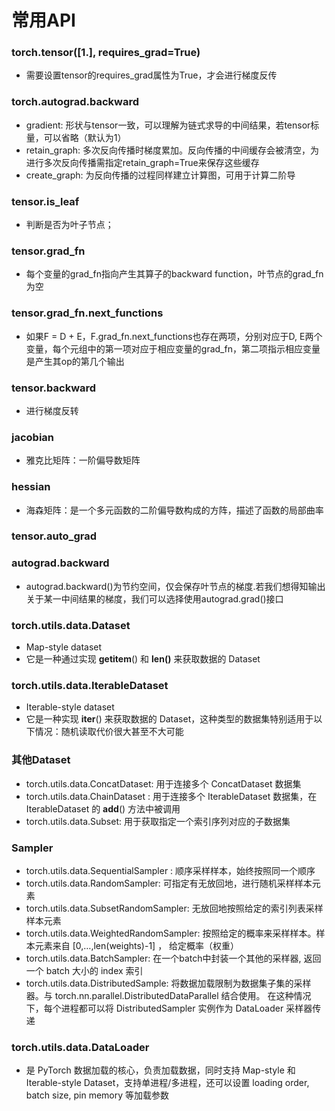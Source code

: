 # 常用API

### **torch.tensor([1.], requires_grad=True)**

- 需要设置tensor的requires_grad属性为True，才会进行梯度反传

### **torch.autograd.backward**

- gradient: 形状与tensor一致，可以理解为链式求导的中间结果，若tensor标量，可以省略（默认为1）
- retain_graph: 多次反向传播时梯度累加。反向传播的中间缓存会被清空，为进行多次反向传播需指定retain_graph=True来保存这些缓存
- create_graph: 为反向传播的过程同样建立计算图，可用于计算二阶导


### **tensor.is_leaf**

- 判断是否为叶子节点；

### **tensor.grad_fn**

- 每个变量的grad_fn指向产生其算子的backward function，叶节点的grad_fn为空

### **tensor.grad_fn.next_functions**

- 如果F = D + E，F.grad_fn.next_functions也存在两项，分别对应于D, E两个变量，每个元组中的第一项对应于相应变量的grad_fn，第二项指示相应变量是产生其op的第几个输出

### **tensor.backward**

- 进行梯度反转

### **jacobian**

- 雅克比矩阵：一阶偏导数矩阵

### **hessian**

- 海森矩阵：是一个多元函数的二阶偏导数构成的方阵，描述了函数的局部曲率

### **tensor.auto_grad**

### **autograd.backward**
- autograd.backward()为节约空间，仅会保存叶节点的梯度.若我们想得知输出关于某一中间结果的梯度，我们可以选择使用autograd.grad()接口

### **torch.utils.data.Dataset**
- Map-style dataset
- 它是一种通过实现 __getitem__() 和 __len()__ 来获取数据的 Dataset

### **torch.utils.data.IterableDataset**
- Iterable-style dataset
- 它是一种实现 __iter__() 来获取数据的 Dataset，这种类型的数据集特别适用于以下情况：随机读取代价很大甚至不大可能

### **其他Dataset**
- torch.utils.data.ConcatDataset: 用于连接多个 ConcatDataset 数据集
- torch.utils.data.ChainDataset : 用于连接多个 IterableDataset 数据集，在 IterableDataset 的 __add__() 方法中被调用
- torch.utils.data.Subset: 用于获取指定一个索引序列对应的子数据集

### **Sampler**
- torch.utils.data.SequentialSampler : 顺序采样样本，始终按照同一个顺序
- torch.utils.data.RandomSampler: 可指定有无放回地，进行随机采样样本元素
- torch.utils.data.SubsetRandomSampler: 无放回地按照给定的索引列表采样样本元素
- torch.utils.data.WeightedRandomSampler: 按照给定的概率来采样样本。样本元素来自 [0,…,len(weights)-1] ， 给定概率（权重）
- torch.utils.data.BatchSampler: 在一个batch中封装一个其他的采样器, 返回一个 batch 大小的 index 索引
- torch.utils.data.DistributedSample: 将数据加载限制为数据集子集的采样器。与 torch.nn.parallel.DistributedDataParallel 结合使用。 在这种情况下，每个进程都可以将 DistributedSampler 实例作为 DataLoader 采样器传递

### **torch.utils.data.DataLoader**
-  是 PyTorch 数据加载的核心，负责加载数据，同时支持 Map-style 和 Iterable-style Dataset，支持单进程/多进程，还可以设置 loading order, batch size, pin memory 等加载参数